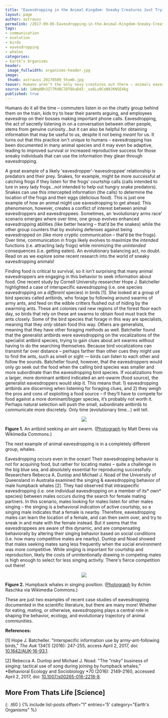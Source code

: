 ```yaml
---
title: "Eavesdropping in the Animal Kingdom: Sneaky Creatures Just Trying to Get Ahead"
layout: page
author: astrauss
permalink: /2017-09-05-Eavesdropping-in-the-Animal-Kingdom-Sneaky-Creatures-Just-Trying-to-Get-Ahead-AStrauss/
tags:
- communication
- evolution
- birds
- eavesdropping
- whales
categories:
- Earth’s Organisms
header:
 image_fullwidth: organisms-header.jpg
image:
 thumb: astrauss_20170509_thumb.jpg
teaser: Humans aren’t the only nosy creatures out there – animals eavesdrop too! Read all about eavesdropping in the animal kingdom
source-id: 1AWq8Bh3ZlTRXBClDT6kuDdI-_ux6Lu9CoN9JKNSE4kg
published: true
---
```

Humans do it all the time – commuters listen in on the chatty group behind them on the train, kids try to hear their parents arguing, and employees eavesdrop on their bosses making important phone calls. Eavesdropping, the act of secretly listening in on a conversation between other people, stems from genuine curiosity…but it can also be helpful for obtaining information that may be useful to us, despite it not being *meant* for us. It turns out that this practice isn't unique to humans – eavesdropping has been documented in many animal species and it may even be adaptive, leading to improved survival or increased reproductive success for those sneaky individuals that can use the information they glean through eavesdropping. 

A great example of a likely 'eavesdropper'-‘eavesdroppee’ relationship is predators and their prey. Snakes, for example, might be more successful at catching frogs if they listen for the frogs’ courtship calls (calls intended to lure in sexy lady frogs…*not* intended to help out hungry snake predators). Snakes can use this intercepted information (the calls) to determine the location of the frogs and their eggs (delicious food). This is just one example of how an animal might use eavesdropping to get ahead. This phenomenon, however, creates a conflict of interest between animal eavesdroppers and eavesdroppees. Sometimes, an ‘evolutionary arms race’ scenario emerges where over time, one group evolves enhanced eavesdropping abilities (like better hearing – that’d be the snakes) while the other group counters that by evolving defenses against being eavesdropped on (like more cryptic communication – that’d be the frogs). Over time, communication in frogs likely evolves to maximize the *intended* functions (i.e. attracting lady frogs) while minimizing the *unintended* consequences (i.e. getting eaten). An evolutionary balancing act, no doubt. Read on as we explore some recent research into the world of sneaky eavesdropping animals!

Finding food is critical to survival, so it isn't surprising that many animal eavesdroppers are engaging in this behavior to seek information about food. One recent study by Cornell University researcher Hope J. Batcheller highlighted a case of interspecific eavesdropping (i.e. one species eavesdropping on a *different* species) in birds [1]. She looked at a group of bird species called antbirds, who forage by following around swarms of army ants, and feed on the edible critters flushed out of hiding by the swarming ants. These ant colonies raid new regions of the forest floor each day, so birds that rely on these ant swarms to obtain food must track the ants closely. Some of the bird species that forage in this way are specialists, meaning that they *only* obtain food this way. Others are generalists, meaning that they have other foraging methods as well. Batcheller found that the generalist antbirds were eavesdropping on the vocalizations of the specialist antbird species, trying to gain clues about ant swarms without having to do the searching themselves. Because bird vocalizations can transmit far over distance – perhaps farther than other cues they might use to find the ants, such as smell or sight — birds can listen to each other and follow the sounds. Batcheller found, however, that the eavesdroppers would only go seek out the food when the calling bird species was smaller and more subordinate than the eavesdropping bird species. If vocalizations from a larger, more dominant antbird indicated an ant-swarm (food source), the generalist eavesdroppers would skip it. This means that: 1) eavesdropping antbirds are discerning when listening for foraging clues, and 2) they weigh the pros and cons of exploiting a food source – if they’ll have to compete for food against a more dominant/bigger species, it’s probably not worth it. Perhaps natural selection will push the small, subordinate antbirds to communicate more discretely. Only time (evolutionary time…) will tell. 

<div style="text-align:center"><img src ="https://upload.wikimedia.org/wikipedia/commons/9/9d/Gymnopithys-leucaspis-001_edit2.jpg"/></div>

**Figure 1.** An antbird seeking an ant swarm. ([Photograph](https://commons.wikimedia.org/wiki/File:Gymnopithys-leucaspis-001_edit2.jpg) by Matt Deres via Wikimedia Commons.)

The next example of animal eavesdropping is in a completely different group, whales. 

Eavesdropping occurs even in the ocean! Their eavesdropping behavior is not for acquiring food, but rather for locating mates – quite a challenge in the big blue sea, and absolutely essential for reproducing successfully. Researchers Rebecca A. Dunlop and Michael J. Noad of the University of Queensland in Australia examined the singing & eavesdropping behavior of male humpback whales [2]. They had observed that intraspecific eavesdropping (i.e. one individual eavesdropping on a member of its* own* species) between males occurs during the search for female mating partners. In this scenario, males looking for mates listen for other males singing – the singing is a behavioral indication of active courtship, so a singing male indicates that a female is nearby. Therefore, eavesdropping males can learn the location of a female, and can then swim over, and try to sneak in and mate with the female instead. But it seems that the eavesdroppees are aware of this dynamic, and are compensating behaviorally by altering their singing behavior based on social conditions (i.e. how many competitive males are nearby). Dunlop and Noad showed that males seeking mates sang less frequently when the social environment was more competitive. While singing is important for courtship and reproduction, likely the costs of unintentionally drawing in competing males is high enough to select for less singing activity. There's fierce competition out there!

<div style="text-align:center"><img src ="https://upload.wikimedia.org/wikipedia/commons/8/8b/Humpback_whales_in_singing_position.jpg"/></div>

**Figure 2.** Humpback whales in singing position. ([Photograph](https://commons.wikimedia.org/wiki/File:Sanc0602.jpg) by Achim Raschka via Wikimedia Commons.)

These are just two examples of recent case studies of eavesdropping documented in the scientific literature, but there are many more! Whether for eating, mating, or otherwise, eavesdropping plays a central role in shaping the behavior, ecology, and evolutionary trajectory of animal communities.

**References:**

[1] Hope J. Batcheller. "Interspecific information use by army-ant-following birds," *The Auk* 134(1) (2016): 247-255, access April 2, 2017, doi: [10.1642/AUK-16-93.1](http://www.bioone.org/doi/10.1642/AUK-16-93.1).

[2] Rebecca A. Dunlop and Michael J. Noad. "The “risky" business of singing: tactical use of song during joining by humpback whales,” *Behavioral Ecology and Sociobiology *70 (2016): 2149-2160, accessed April 2, 2017, doi: [10.1007/s00265-016-2218-8](http://link.springer.com/article/10.1007/s00265-016-2218-8).

## More From Thats Life [Science]
{: .t60 }
{% include list-posts offset="1" entries='5' category="Earth's Organisms" %}
